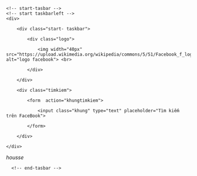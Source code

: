 <!DOCTYPE html>
<html lang="en">
<head>
    <meta charset="UTF-8">
    <meta http-equiv="X-UA-Compatible" content="IE=edge">
    <meta name="viewport" content="width=device-width, initial-scale=1.0">
    <title> Loc Di Hoc Code </title>
    <link rel="stylesheet" href="facebook.css">
    <link rel="stylesheet" href="https://cdnjs.cloudflare.com/ajax/libs/font-awesome/6.2.0/css/brands.min.css">
</head>

<body>

    <!-- start-tasbar -->
    <!-- start taskbarleft -->
    <div>

        <div class="start- taskbar">

            <div class="logo">

                <img width="40px" src="https://upload.wikimedia.org/wikipedia/commons/5/51/Facebook_f_logo_%282019%29.svg" alt="logo facebook"> <br>

            </div>

        </div>

        <div class="timkiem">

            <form  action="khungtimkiem">

                <input class="khung" type="text" placeholder="Tìm kiếm trên FaceBook">
                
            </form>

        </div>

    </div>

  <!-- end taskbarleft -->

  <!-- start-tasbar-center -->
  <div>

  </div>
<!-- start-tasbar-center -->
<div>
    <i class="fa-solid fa-house">housse</i>
</div>
<!-- end-tasbar-center -->

      <!-- end-tasbar -->
</body>
</html>
